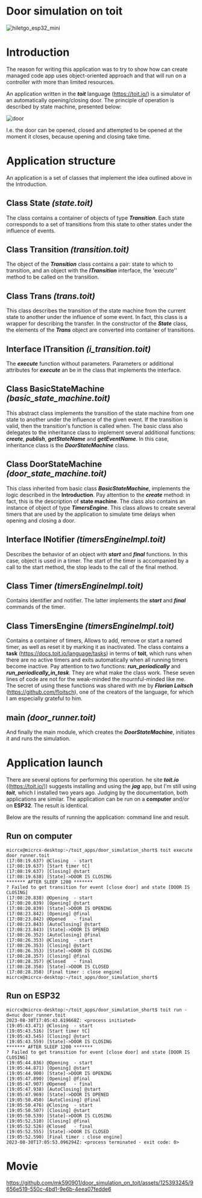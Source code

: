 # Door simulation on toit
![hiletgo_esp32_mini](https://github.com/mk590901/door_simulation_on_toit/assets/125393245/1f8acbf2-a3f9-483f-9b73-47edb84f994c)
# Introduction
The reason for writing this application was to try to show how can create managed code app uses object-oriented approach and that will run on a controller with more than limited resources.

An application written in the ***toit*** language (https://toit.io/) is a simulator of an automatically opening/closing door. The principle of operation is described by state machine, presented below:

![door](https://github.com/mk590901/door_simulation_on_toit/assets/125393245/9e25e66b-e0e5-4d98-bc1b-510ae96672b5)

I.e. the door can be opened, closed and attempted to be opened at the moment it closes, because opening and closing  take time.

# Application structure
An application is a set of classes that implement the idea outlined above in the Introduction.

## Class State        *(state.toit)*
The class contains a container of objects of type ***Transition***. Each state corresponds to a set of transitions from this state to other states under the influence of events.

## Class Transition        *(transition.toit)*
The object of the ***Transition*** class contains a pair: state to which to transition, and an object with the ***ITransition*** interface, the 'execute'' method to be called on the transition.

## Class Trans        *(trans.toit)*
This class describes the transition of the state machine from the current state to another under the influence of some event. In fact, this class is a wrapper for describing the transfer. In the constructor of the ***State*** class, the elements of the ***Trans*** object are converted into container of transitions.

## Interface ITransition        *(i_transition.toit)*
The ***execute*** function without parameters. Parameters or additional attributes for ***execute*** an be in the class that implements the interface.

## Class BasicStateMachine        *(basic_state_machine.toit)*
This abstract class implements the transition of the state machine from one state to another under the influence of the given event. If the transition is valid, then the transition's function is called when. The basic class also delegates to the inheritance class to implement several additional functions: ***create***, ***publish***, ***getStateName*** and ***getEventName***. In this case, inheritance class is the ***DoorStateMachine*** class.

## Class DoorStateMachine        *(door_state_machine.toit)*
This class inherited from basic class ***BasicStateMachine***, implements the logic described in the __Introduction__. Pay attention to the ***create*** method: in fact, this is the description of __state machine__. The class also contains an instance of object of type ***TimersEngine***. This class allows to create several timers that are used by the application to simulate time delays when opening and closing a door.

## Interface INotifier        *(timersEngineImpl.toit)*
Describes the behavior of an object with ***start*** and ***final*** functions. In this case, object is used in a timer. The start of the timer is accompanied by a call to the start method, the stop leads to the call of the final method.

## Class Timer        *(timersEngineImpl.toit)*
Contains identifier and notifier. The latter implements the ***start*** and ***final*** commands of the timer.

## Class TimersEngine        *(timersEngineImpl.toit)*
Contains a container of timers, Allows to add, remove or start a named timer, as well as reset it by marking it as inactivated. The class contains a __task__ (https://docs.toit.io/language/tasks) in terms of __toit__, which runs when there are no active timers and exits automatically when all running timers become inactive. Pay attention to two functions: ***run_periodically*** and ***run_periodically_in_task***. They are what make the class work. These seven lines of code are not for the weak-minded the mournful-minded like me. The secret of using these functions was shared with me by ***Florian Loitsch*** (https://github.com/floitsch), one of the creators of the language, for which I am especially grateful to him.

## main        *(door_runner.toit)*
And finally the main module, which creates the ***DoorStateMachine***, initiates it and runs the simulation.

# Application launch 
There are several options for performing this operation. he site ***toit.io*** ((https://toit.io/)) suggests installing and using the ***jag*** app, but I'm still using ***toit***, which I installed two years ago. Judging by the documentation, both applications are similar.  The application can be run on a **computer** and/or on **ESP32**.  The result is identical.

Below are the results of running the application: command line and result.

## Run on computer
```
micrcx@micrcx-desktop:~/toit_apps/door_simulation_short$ toit execute door_runner.toit
(17:08:19.637) @Closing  - start
(17:08:19.637) [Start timer tC]
(17:08:19.637) [Closing] @start
(17:08:19.638) [State]->DOOR IS CLOSING
******* AFTER SLEEP 1200 *******
? Failed to get transition for event [close door] and state [DOOR IS CLOSING]
(17:08:20.838) @Opening  - start
(17:08:20.839) [Opening] @start
(17:08:20.839) [State]->DOOR IS OPENING
(17:08:23.842) [Opening] @final
(17:08:23.842) @Opened   - final
(17:08:23.843) [AutoClosing] @start
(17:08:23.843) [State]->DOOR IS OPENED
(17:08:26.352) [AutoClosing] @final
(17:08:26.353) @Closing  - start
(17:08:26.353) [Closing] @start
(17:08:26.353) [State]->DOOR IS CLOSING
(17:08:28.357) [Closing] @final
(17:08:28.357) @Closed   - final
(17:08:28.358) [State]->DOOR IS CLOSED
(17:08:28.358) [Final timer : close engine]
micrcx@micrcx-desktop:~/toit_apps/door_simulation_short$ 
```

## Run on ESP32
```
micrcx@micrcx-desktop:~/toit_apps/door_simulation_short$ toit run -d=nuc door_runner.toit
2023-08-30T17:05:43.619668Z: <process initiated>
(19:05:43.471) @Closing  - start
(19:05:43.516) [Start timer tC]
(19:05:43.545) [Closing] @start
(19:05:43.559) [State]->DOOR IS CLOSING
******* AFTER SLEEP 1200 *******
? Failed to get transition for event [close door] and state [DOOR IS CLOSING]
(19:05:44.836) @Opening  - start
(19:05:44.871) [Opening] @start
(19:05:44.900) [State]->DOOR IS OPENING
(19:05:47.890) [Opening] @final
(19:05:47.907) @Opened   - final
(19:05:47.938) [AutoClosing] @start
(19:05:47.969) [State]->DOOR IS OPENED
(19:05:50.450) [AutoClosing] @final
(19:05:50.476) @Closing  - start
(19:05:50.507) [Closing] @start
(19:05:50.539) [State]->DOOR IS CLOSING
(19:05:52.510) [Closing] @final
(19:05:52.526) @Closed   - final
(19:05:52.555) [State]->DOOR IS CLOSED
(19:05:52.590) [Final timer : close engine]
2023-08-30T17:05:53.096294Z: <process terminated - exit code: 0>
```
# Movie

https://github.com/mk590901/door_simulation_on_toit/assets/125393245/9656e519-550c-4bd1-9e6b-4eea07fedde6

